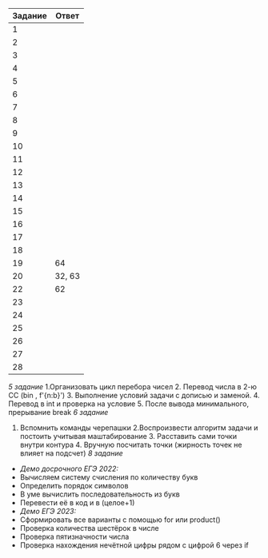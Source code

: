  | Задание  | Ответ |
 | ------ | ------ |
 | 1 |  |
 | 2 |  |
 | 3 |  |
 | 4 |  |
 | 5 |  |
 | 6 |  |
 | 7 |  |
 | 8 |  |
 | 9 |  |
 | 10 |  |
 | 11 |  |
 | 12 |  |
 | 13 |  |
 | 14 |  |
 | 15 |  |
 | 16 |  |
 | 17 |  |
 | 18 |  |
 | 19 | 64 |
 | 20 | 32, 63 |
 | 22 | 62 |
 | 23 |  |
 | 24 |  |
 | 25 |  |
 | 26 |  |
 | 27 |  |
 | 28 |  |
 
 *5 задание*
 1.Организовать цикл перебора чисел 2. Перевод числа в 2-ю СС (bin , f'{n:b}') 3. Выполнение условий задачи с дописью и заменой. 4. Перевод в int и проверка на условие 5. После вывода минимального, прерывание break
 *6  задание*	
1. Вспомнить команды черепашки 2.Воспроизвести алгоритм задачи и постоить учитывая маштабирование 3. Расставить сами точки внутри контура 4. Вручную посчитать точки (жирность точек не влияет на подсчет)
 *8 задание*
* *Демо досрочного ЕГЭ 2022:*
* Вычисляем систему счисления по количеству букв
* Определить порядок символов
* В уме вычислить последовательность из букв
* Перевести её в код и в (целое+1)
* *Демо ЕГЭ 2023:*
* Сформировать все варианты с помощью for или product()
* Проверка количества шестёрок в числе
* Проверка пятизначности числа
* Проверка нахождения нечётной цифры рядом с цифрой 6 через if

